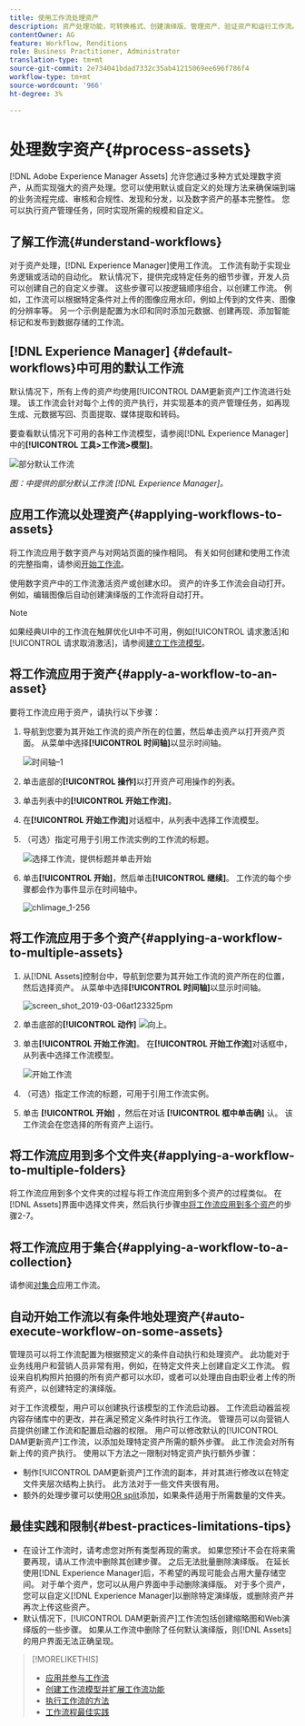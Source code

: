 ```yaml
---
title: 使用工作流处理资产
description: 资产处理功能，可转换格式、创建演绎版、管理资产、验证资产和运行工作流。
contentOwner: AG
feature: Workflow, Renditions
role: Business Practitioner, Administrator
translation-type: tm+mt
source-git-commit: 2e734041bdad7332c35ab41215069ee696f786f4
workflow-type: tm+mt
source-wordcount: '966'
ht-degree: 3%

---
```



# 处理数字资产{#process-assets}

[!DNL Adobe Experience Manager Assets] 允许您通过多种方式处理数字资产，从而实现强大的资产处理。您可以使用默认或自定义的处理方法来确保端到端的业务流程完成、审核和合规性、发现和分发，以及数字资产的基本完整性。 您可以执行资产管理任务，同时实现所需的规模和自定义。

## 了解工作流{#understand-workflows}

对于资产处理，[!DNL Experience Manager]使用工作流。 工作流有助于实现业务逻辑或活动的自动化。 默认情况下，提供完成特定任务的细节步骤，开发人员可以创建自己的自定义步骤。 这些步骤可以按逻辑顺序组合，以创建工作流。 例如，工作流可以根据特定条件对上传的图像应用水印，例如上传到的文件夹、图像的分辨率等。 另一个示例是配置为水印和同时添加元数据、创建再现、添加智能标记和发布到数据存储的工作流。

## [!DNL Experience Manager] {#default-workflows}中可用的默认工作流

默认情况下，所有上传的资产均使用[!UICONTROL DAM更新资产]工作流进行处理。 该工作流会针对每个上传的资产执行，并实现基本的资产管理任务，如再现生成、元数据写回、页面提取、媒体提取和转码。

要查看默认情况下可用的各种工作流模型，请参阅[!DNL Experience Manager]中的&#x200B;**[!UICONTROL 工具>工作流>模型]**。

![部分默认工作流](assets/aem-default-workflows.png)

*图：中提供的部分默认工作流 [!DNL Experience Manager]。*

## 应用工作流以处理资产{#applying-workflows-to-assets}

将工作流应用于数字资产与对网站页面的操作相同。 有关如何创建和使用工作流的完整指南，请参阅[开始工作流](/help/sites-authoring/workflows-participating.md)。

使用数字资产中的工作流激活资产或创建水印。 资产的许多工作流会自动打开。 例如，编辑图像后自动创建演绎版的工作流将自动打开。

>[!NOTE]
>
>如果经典UI中的工作流在触屏优化UI中不可用，例如[!UICONTROL 请求激活]和[!UICONTROL 请求取消激活]，请参阅[建立工作流模型](/help/sites-developing/workflows-models.md#classic2touchui)。

## 将工作流应用于资产{#apply-a-workflow-to-an-asset}

<!-- 
TBD: Add animated GIF for these steps instead of all these screenshots.
-->
要将工作流应用于资产，请执行以下步骤：

1. 导航到您要为其开始工作流的资产所在的位置，然后单击资产以打开资产页面。 从菜单中选择&#x200B;**[!UICONTROL 时间轴]**&#x200B;以显示时间轴。

   ![时间轴–1](assets/timeline.png)

1. 单击底部的&#x200B;**[!UICONTROL 操作]**&#x200B;以打开资产可用操作的列表。

1. 单击列表中的&#x200B;**[!UICONTROL 开始工作流]**。

1. 在&#x200B;**[!UICONTROL 开始工作流]**&#x200B;对话框中，从列表中选择工作流模型。

1. （可选）指定可用于引用工作流实例的工作流的标题。

   ![选择工作流，提供标题并单击开始](assets/start-workflow.png)

1. 单击&#x200B;**[!UICONTROL 开始]**，然后单击&#x200B;**[!UICONTROL 继续]**。 工作流的每个步骤都会作为事件显示在时间轴中。

   ![chlimage_1-256](assets/chlimage_1-52.png)

## 将工作流应用于多个资产{#applying-a-workflow-to-multiple-assets}

1. 从[!DNL Assets]控制台中，导航到您要为其开始工作流的资产所在的位置，然后选择资产。 从菜单中选择&#x200B;**[!UICONTROL 时间轴]**&#x200B;以显示时间轴。

   ![screen_shot_2019-03-06at123325pm](assets/chlimage_1-136.png)

1. 单击底部的&#x200B;**[!UICONTROL 动作]** ![向上](assets/do-not-localize/chevron-up-icon.png)。
1. 单击&#x200B;**[!UICONTROL 开始工作流]**。 在&#x200B;**[!UICONTROL 开始工作流]**&#x200B;对话框中，从列表中选择工作流模型。

   ![开始工作流](assets/start-workflow.png)

1. （可选）指定工作流的标题，可用于引用工作流实例。
1. 单击 **[!UICONTROL 开始]** ，然后在对话 **[!UICONTROL 框中单击确]** 认。 该工作流会在您选择的所有资产上运行。

## 将工作流应用到多个文件夹{#applying-a-workflow-to-multiple-folders}

将工作流应用到多个文件夹的过程与将工作流应用到多个资产的过程类似。 在[!DNL Assets]界面中选择文件夹，然后执行步骤[中将工作流应用到多个资产](/help/assets/assets-workflow.md#applying-a-workflow-to-multiple-assets)的步骤2-7。

## 将工作流应用于集合{#applying-a-workflow-to-a-collection}

请参阅[对集合](/help/assets/manage-collections.md#running-a-workflow-on-a-collection)应用工作流。

## 自动开始工作流以有条件地处理资产{#auto-execute-workflow-on-some-assets}

管理员可以将工作流配置为根据预定义的条件自动执行和处理资产。 此功能对于业务线用户和营销人员非常有用，例如，在特定文件夹上创建自定义工作流。 假设来自机构照片拍摄的所有资产都可以水印，或者可以处理由自由职业者上传的所有资产，以创建特定的演绎版。

对于工作流模型，用户可以创建执行该模型的工作流启动器。 工作流启动器监视内容存储库中的更改，并在满足预定义条件时执行工作流。 管理员可以向营销人员提供创建工作流和配置启动器的权限。 用户可以修改默认的[!UICONTROL DAM更新资产]工作流，以添加处理特定资产所需的额外步骤。 此工作流会对所有新上传的资产执行。 使用以下方法之一限制对特定资产执行额外步骤：

* 制作[!UICONTROL DAM更新资产]工作流的副本，并对其进行修改以在特定文件夹层次结构上执行。 此方法对于一些文件夹很有用。
* 额外的处理步骤可以使用[OR split](/help/sites-developing/workflows-step-ref.md#or-split)添加，如果条件适用于所需数量的文件夹。

## 最佳实践和限制{#best-practices-limitations-tips}

* 在设计工作流时，请考虑您对所有类型再现的需求。 如果您预计不会在将来需要再现，请从工作流中删除其创建步骤。 之后无法批量删除演绎版。 在延长使用[!DNL Experience Manager]后，不希望的再现可能会占用大量存储空间。 对于单个资产，您可以从用户界面中手动删除演绎版。 对于多个资产，您可以自定义[!DNL Experience Manager]以删除特定演绎版，或删除资产并再次上传这些资产。
* 默认情况下，[!UICONTROL DAM更新资产]工作流包括创建缩略图和Web演绎版的一些步骤。 如果从工作流中删除了任何默认演绎版，则[!DNL Assets]的用户界面无法正确呈现。

>[!MORELIKETHIS]
>
>* [应用并参与工作流](/help/sites-authoring/workflows.md)
>* [创建工作流模型并扩展工作流功能](/help/sites-developing/workflows.md)
>* [执行工作流的方法](/help/sites-administering/workflows-starting.md)
>* [工作流程最佳实践](/help/sites-developing/workflows-best-practices.md)

